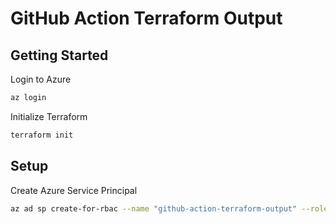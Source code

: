# GitHub Action Terraform Output

## Getting Started

Login to Azure

```bash
az login
```

Initialize Terraform

```bash
terraform init
```

## Setup

Create Azure Service Principal

```bash
az ad sp create-for-rbac --name "github-action-terraform-output" --role "Contributor" --scopes "/subscriptions/{subscription-id}"
```
